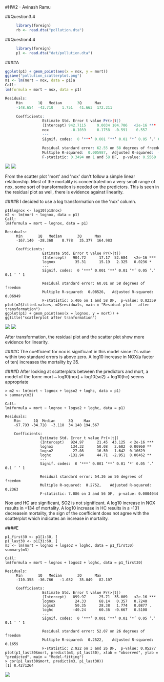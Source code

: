 #HW2 - Avinash Ramu

##Question3.4
```R
     library(foreign)
     rb <- read.dta("pollution.dta")
```
##Question4.4

```R
     library(foreign)
     p1 <- read.dta("dat/pollution.dta")

```
####A

```R
ggplot(p1) + geom_point(aes(x = nox, y = mort))
ggsave("pollution_scatterplot.png")
m1 <- lm(mort ~ nox, data = p1)a
Call:
lm(formula = mort ~ nox, data = p1)

Residuals:
     Min       1Q   Median       3Q      Max
     -148.654  -43.710    1.751   41.663  172.211

     Coefficients:
                 Estimate Std. Error t value Pr(>|t|)
                 (Intercept) 942.7115     9.0034 104.706   <2e-16 ***
                 nox          -0.1039     0.1758  -0.591    0.557
                 ---
                 Signif. codes:  0 ‘***’ 0.001 ‘**’ 0.01 ‘*’ 0.05 ‘.’ 0.1 ‘ ’ 1

                 Residual standard error: 62.55 on 58 degrees of freedom
                 Multiple R-squared:  0.005987,  Adjusted R-squared:  -0.01115
                 F-statistic: 0.3494 on 1 and 58 DF,  p-value: 0.5568
```

![](pollution_scatterplot.png)
![](p1_residuals.png)

From the scatter plot 'mort' and 'nox' don't follow a simple linear relationship.
Most of the mortality is concentrated on a very small range of nox, some sort of transformation is needed on the predictors.
This is seen in the residual plot as well, there is evidence against linearity.

####B
I decided to use a log transformation on the 'nox' column.
```
p1$lognox <- log10(p1$nox)
m2 <- lm(mort ~ lognox, data = p1)
Call:
lm(formula = mort ~ lognox, data = p1)

Residuals:
     Min       1Q   Median       3Q      Max
     -167.140  -28.368    8.778   35.377  164.983

     Coefficients:
                 Estimate Std. Error t value Pr(>|t|)
                 (Intercept)   904.72      17.17  52.684   <2e-16 ***
                 lognox         35.31      15.19   2.325   0.0236 *
                 ---
                 Signif. codes:  0 ‘***’ 0.001 ‘**’ 0.01 ‘*’ 0.05 ‘.’ 0.1 ‘ ’ 1

                 Residual standard error: 60.01 on 58 degrees of freedom
                 Multiple R-squared:  0.08526,   Adjusted R-squared:  0.06949
                 F-statistic: 5.406 on 1 and 58 DF,  p-value: 0.02359
plot(m2$fitted.values, m2$residuals, main = "Residual plot - after transformation")
ggplot(p1) + geom_point(aes(x = lognox, y = mort)) + ggtitle("scatterplot after tranformation")
```
![](pollution_scatterplot2.png)
![](p1_residuals2.png)

After transformation, the residual plot and the scatter plot show more evidence for linearity.

####C
The coefficient for nox is significant in this model since it's value within two standard errors is above
zero. A log10 increase in NOX(a factor of ten) increases the mortality by 35.

####D
After looking at scatterplots between the predictors and mort, a model of the form:
mort ~ log10(nox) + log10(so2) + log10(hc) seems appropriate
```
> m2 <- lm(mort ~ lognox + logso2 + loghc, data = p1)
> summary(m2)

Call:
lm(formula = mort ~ lognox + logso2 + loghc, data = p1)

Residuals:
    Min      1Q  Median      3Q     Max
    -97.793 -34.728  -3.118  34.148 194.567

    Coefficients:
                Estimate Std. Error t value Pr(>|t|)
                (Intercept)   924.97      21.45  43.125  < 2e-16 ***
                lognox        134.32      50.08   2.682  0.00960 **
                logso2         27.08      16.50   1.642  0.10629
                loghc        -131.94      44.71  -2.951  0.00462 **
                ---
                Signif. codes:  0 ‘***’ 0.001 ‘**’ 0.01 ‘*’ 0.05 ‘.’ 0.1 ‘ ’ 1

                Residual standard error: 54.36 on 56 degrees of freedom
                Multiple R-squared:  0.2752,    Adjusted R-squared:  0.2363
                F-statistic: 7.086 on 3 and 56 DF,  p-value: 0.0004044
```

Nox and HC are significant, SO2 is not significant. A log10 increase in NOX
results in +134 of mortality. A log10 increase in HC results in a -131 decreasein mortality, the sign of the coefficient does not agree with the scatterplot which indicates an increase in mortality.

####E
```
p1_first30 <- p1[1:30, ]
p1_last30 <- p1[31:60, ]
m3 <- lm(mort ~ lognox + logso2 + loghc, data = p1_first30)
summary(m3)

Call:
lm(formula = mort ~ lognox + logso2 + loghc, data = p1_first30)

Residuals:
     Min       1Q   Median       3Q      Max
     -110.358  -36.766   -1.032   35.049   82.107

     Coefficients:
                 Estimate Std. Error t value Pr(>|t|)
                 (Intercept)   899.97      25.71  35.009   <2e-16 ***
                 lognox         24.33      68.14   0.357   0.7240
                 logso2         50.35      28.38   1.774   0.0877 .
                 loghc         -40.24      60.36  -0.667   0.5108
                 ---
                 Signif. codes:  0 ‘***’ 0.001 ‘**’ 0.01 ‘*’ 0.05 ‘.’ 0.1 ‘ ’ 1

                 Residual standard error: 52.07 on 26 degrees of freedom
                 Multiple R-squared:  0.2522,    Adjusted R-squared:  0.1659
                 F-statistic: 2.922 on 3 and 26 DF,  p-value: 0.05277
plot(p1_last30$mort, predict(m3, p1_last30), xlab = "observed", ylab = "predicted", main = "Model-fitting")
> cor(p1_last30$mort, predict(m3, p1_last30))
[1] 0.4271264
```

![](p1_modelfit.png)



